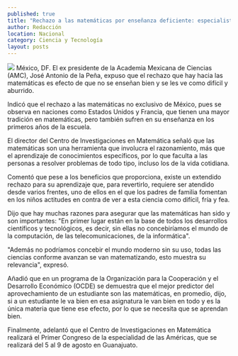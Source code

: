 ```yaml
---
published: true
title: "Rechazo a las matemáticas por enseñanza deficiente: especialista"
author: Redacción
location: Nacional
category: Ciencia y Tecnología
layout: posts
---
```


![](http://i.imgur.com/jCIGbqOm.jpg)
México, DF. El ex presidente de la Academia Mexicana de Ciencias (AMC), José Antonio de la Peña, expuso que el rechazo que hay hacia las matemáticas es efecto de que no se enseñan bien y se les ve como difícil y aburrido.

Indicó que el rechazo a las matemáticas no exclusivo de México, pues se observa en naciones como Estados Unidos y Francia, que tienen una mayor tradición en matemáticas, pero también sufren en su enseñanza en los primeros años de la escuela.

El director del Centro de Investigaciones en Matemática señaló que las matemáticas son una herramienta que involucra el razonamiento, más que el aprendizaje de conocimientos específicos, por lo que faculta a las personas a resolver problemas de todo tipo, incluso los de la vida cotidiana.

Comentó que pese a los beneficios que proporciona, existe un extendido rechazo para su aprendizaje que, para revertirlo, requiere ser atendido desde varios frentes, uno de ellos en el que los padres de familia fomentan en los niños actitudes en contra de ver a esta ciencia como difícil, fría y fea.

Dijo que hay muchas razones para asegurar que las matemáticas han sido y son importantes: "En primer lugar están en la base de todos los desarrollos científicos y tecnológicos, es decir, sin ellas no concebiríamos el mundo de la computación, de las telecomunicaciones, de la informática".

"Además no podríamos concebir el mundo moderno sin su uso, todas las ciencias conforme avanzan se van matematizando, esto muestra su relevancia", expresó.

Añadió que en un programa de la Organización para la Cooperación y el Desarrollo Económico (OCDE) se demuestra que el mejor predictor del aprovechamiento de un estudiante son las matemáticas, en promedio, dijo, si a un estudiante le va bien en esa asignatura le van bien en todo y es la única materia que tiene ese efecto, por lo que se necesita que se aprendan bien.

Finalmente, adelantó que el Centro de Investigaciones en Matemática realizará el Primer Congreso de la especialidad de las Américas, que se realizará del 5 al 9 de agosto en Guanajuato.
